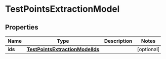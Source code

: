 

# TestPointsExtractionModel


## Properties

| Name | Type | Description | Notes |
|------------ | ------------- | ------------- | -------------|
|**ids** | [**TestPointsExtractionModelIds**](TestPointsExtractionModelIds.md) |  |  [optional] |



